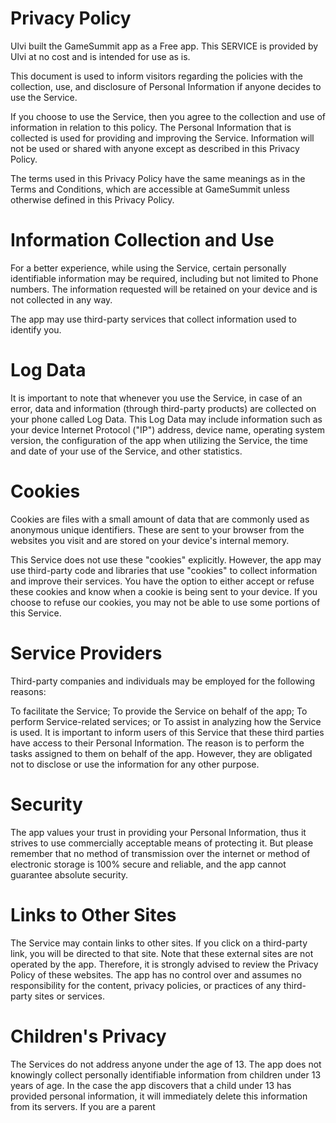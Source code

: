# Privacy Policy
Ulvi built the GameSummit app as a Free app. This SERVICE is provided by Ulvi at no cost and is intended for use as is.

This document is used to inform visitors regarding the policies with the collection, use, and disclosure of Personal Information if anyone decides to use the Service.

If you choose to use the Service, then you agree to the collection and use of information in relation to this policy. The Personal Information that is collected is used for providing and improving the Service. Information will not be used or shared with anyone except as described in this Privacy Policy.

The terms used in this Privacy Policy have the same meanings as in the Terms and Conditions, which are accessible at GameSummit unless otherwise defined in this Privacy Policy.

# Information Collection and Use
For a better experience, while using the Service, certain personally identifiable information may be required, including but not limited to Phone numbers. The information requested will be retained on your device and is not collected in any way.

The app may use third-party services that collect information used to identify you.


# Log Data
It is important to note that whenever you use the Service, in case of an error, data and information (through third-party products) are collected on your phone called Log Data. This Log Data may include information such as your device Internet Protocol ("IP") address, device name, operating system version, the configuration of the app when utilizing the Service, the time and date of your use of the Service, and other statistics.

# Cookies
Cookies are files with a small amount of data that are commonly used as anonymous unique identifiers. These are sent to your browser from the websites you visit and are stored on your device's internal memory.

This Service does not use these "cookies" explicitly. However, the app may use third-party code and libraries that use "cookies" to collect information and improve their services. You have the option to either accept or refuse these cookies and know when a cookie is being sent to your device. If you choose to refuse our cookies, you may not be able to use some portions of this Service.

# Service Providers
Third-party companies and individuals may be employed for the following reasons:

To facilitate the Service;
To provide the Service on behalf of the app;
To perform Service-related services; or
To assist in analyzing how the Service is used.
It is important to inform users of this Service that these third parties have access to their Personal Information. The reason is to perform the tasks assigned to them on behalf of the app. However, they are obligated not to disclose or use the information for any other purpose.

# Security
The app values your trust in providing your Personal Information, thus it strives to use commercially acceptable means of protecting it. But please remember that no method of transmission over the internet or method of electronic storage is 100% secure and reliable, and the app cannot guarantee absolute security.

# Links to Other Sites
The Service may contain links to other sites. If you click on a third-party link, you will be directed to that site. Note that these external sites are not operated by the app. Therefore, it is strongly advised to review the Privacy Policy of these websites. The app has no control over and assumes no responsibility for the content, privacy policies, or practices of any third-party sites or services.

# Children's Privacy
The Services do not address anyone under the age of 13. The app does not knowingly collect personally identifiable information from children under 13 years of age. In the case the app discovers that a child under 13 has provided personal information, it will immediately delete this information from its servers. If you are a parent
